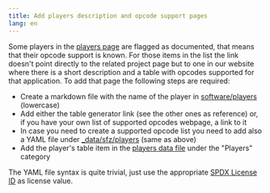 ```yaml
---
title: Add players description and opcode support pages
lang: en
---
```

Some players in the [players page] are flagged as documented, that means that
their opcode support is known. For those items in the list the link doesn't
point directly to the related project page but to one in our website where there
is a short description and a table with opcodes supported for that application.
To add that page the following steps are required:

- Create a markdown file with the name of the player in [software/players] (lowercase)
- Add either the table generator link (see the other ones as reference) or, if
  you have your own list of supported opcodes webpage, a link to it
- In case you need to create a supported opcode list you need to add also a
  YAML file under [_data/sfz/players] (same as above)
- Add the player's table item in the [players data file] under the "Players"
  category

The YAML file syntax is quite trivial, just use the appropriate [SPDX License ID]
as license value.

[players page]:      {{site.repository.url}}/tree/{{site.repository.branch}}/software/players.md
[software/players]:  {{site.repository.url}}/tree/{{site.repository.branch}}/software/players/
[_data/sfz/players]: {{site.repository.url}}/tree/{{site.repository.branch}}/_data/sfz/players/
[SPDX License ID]:   https://spdx.org/licenses/
[players data file]: {{site.repository.url}}/tree/{{site.repository.branch}}/_data/sfz/software.yml
